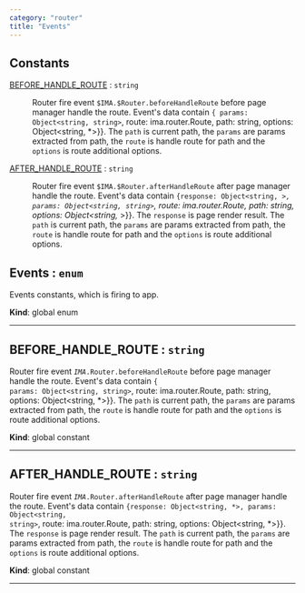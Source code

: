 ```yaml
---
category: "router"
title: "Events"
---
```


## Constants

<dl>
<dt><a href="#BEFORE_HANDLE_ROUTE">BEFORE_HANDLE_ROUTE</a> : <code>string</code></dt>
<dd><p>Router fire event <code>$IMA.$Router.beforeHandleRoute</code> before page
manager handle the route. Event&#39;s data contain
<code>{ params: Object&lt;string, string&gt;</code>, route: ima.router.Route,
path: string, options: Object&lt;string, *&gt;}}. The <code>path</code> is current
path, the <code>params</code> are params extracted from path, the
<code>route</code> is handle route for path and the <code>options</code> is route
additional options.</p>
</dd>
<dt><a href="#AFTER_HANDLE_ROUTE">AFTER_HANDLE_ROUTE</a> : <code>string</code></dt>
<dd><p>Router fire event <code>$IMA.$Router.afterHandleRoute</code> after page
manager handle the route. Event&#39;s data contain
<code>{response: Object&lt;string, <em>&gt;, params: Object&lt;string, string&gt;</code>,
route: ima.router.Route, path: string, options: Object&lt;string, </em>&gt;}}.
The <code>response</code> is page render result. The <code>path</code> is current
path, the <code>params</code> are params extracted from path, the
<code>route</code> is handle route for path and the <code>options</code> is route
additional options.</p>
</dd>
</dl>

## Events : <code>enum</code>&nbsp;<a name="Events" href="https://github.com/seznam/IMA.js-core/tree/0.16.0-alpha.5/router/Events.js#L6" target="_blank"><span class="icon"><i class="fas fa-external-link-alt fa-xs"></i></span></a>
Events constants, which is firing to app.

**Kind**: global enum  

* * *

## BEFORE_HANDLE_ROUTE : <code>string</code>&nbsp;<a name="BEFORE_HANDLE_ROUTE" href="https://github.com/seznam/IMA.js-core/tree/0.16.0-alpha.5/router/Events.js#L19" target="_blank"><span class="icon"><i class="fas fa-external-link-alt fa-xs"></i></span></a>
Router fire event <code>$IMA.$Router.beforeHandleRoute</code> before page
manager handle the route. Event's data contain
<code>{ params: Object<string, string></code>, route: ima.router.Route,
path: string, options: Object<string, *>}}. The <code>path</code> is current
path, the <code>params</code> are params extracted from path, the
<code>route</code> is handle route for path and the <code>options</code> is route
additional options.

**Kind**: global constant  

* * *

## AFTER_HANDLE_ROUTE : <code>string</code>&nbsp;<a name="AFTER_HANDLE_ROUTE" href="https://github.com/seznam/IMA.js-core/tree/0.16.0-alpha.5/router/Events.js#L34" target="_blank"><span class="icon"><i class="fas fa-external-link-alt fa-xs"></i></span></a>
Router fire event <code>$IMA.$Router.afterHandleRoute</code> after page
manager handle the route. Event's data contain
<code>{response: Object<string, *>, params: Object<string, string></code>,
route: ima.router.Route, path: string, options: Object<string, *>}}.
The <code>response</code> is page render result. The <code>path</code> is current
path, the <code>params</code> are params extracted from path, the
<code>route</code> is handle route for path and the <code>options</code> is route
additional options.

**Kind**: global constant  

* * *

